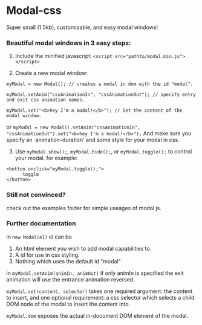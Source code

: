 # Modal-css
Super small (1.5kb), customizable, and easy modal windows!

### Beautiful modal windows in 3 easy steps:

1. Include the minified javascript:
  `<script src="pathto/modal.min.js"></script>`
  
2. Create a new modal window:
  ```
  myModal = new Modal(); // creates a modal in dom with the id "modal".
  
  myModal.setAnim("cssAnimationIn", "cssAnimationOut"); // specify entry and exit css animation names.
  
  myModal.set("<b>hey I'm a modal!</b>"); // Set the content of the modal window.
  ```
  or
  `myModal = new Modal().setAnim("cssAnimationIn", "cssAnimationOut").set("<b>hey I'm a modal!</b>");`
  And make sure you specify an `animation-duration' and some style for your modal in css.
  
3. Use `myModal.show();`, `myModal.hide();`, or `myModal.toggle();` to control your modal.
  for example:
  ```
  <button onclick="myModal.toggle();">
        toggle
  </button>
  ```

### Still not convinced?
check out the examples folder for simple useages of modal js.

### Further documentation
in `new Modal(el)` el can be

1. An html element you wish to add modal capabilities to.
2. A id for use in css styling.
3. Nothing which uses the default id "modal"

in `myModal.setAnim(animIn, animOut)` if only animIn is specified the exit animation will use the entrance animation reversed.

`myModal.set(content, selector)` takes one required argument: the content to insert, and one optional requirement: a css selector which selects a child DOM node of the modal to insert the content into.

`myModal.dom` exposes the actual in-document DOM element of the modal.
